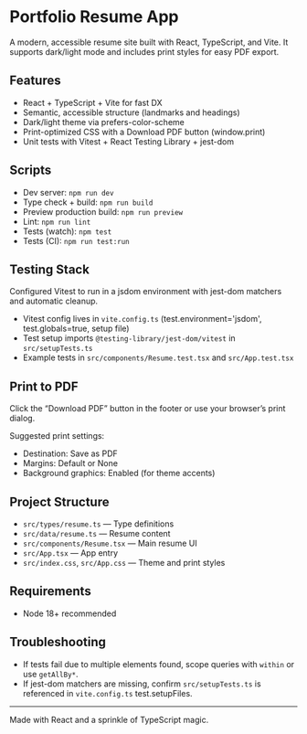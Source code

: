 # Portfolio Resume App

A modern, accessible resume site built with React, TypeScript, and Vite. It supports dark/light mode and includes print styles for easy PDF export.

## Features

- React + TypeScript + Vite for fast DX
- Semantic, accessible structure (landmarks and headings)
- Dark/light theme via prefers-color-scheme
- Print-optimized CSS with a Download PDF button (window.print)
- Unit tests with Vitest + React Testing Library + jest-dom

## Scripts

- Dev server: `npm run dev`
- Type check + build: `npm run build`
- Preview production build: `npm run preview`
- Lint: `npm run lint`
- Tests (watch): `npm test`
- Tests (CI): `npm run test:run`

## Testing Stack

Configured Vitest to run in a jsdom environment with jest-dom matchers and automatic cleanup.

- Vitest config lives in `vite.config.ts` (test.environment='jsdom', test.globals=true, setup file)
- Test setup imports `@testing-library/jest-dom/vitest` in `src/setupTests.ts`
- Example tests in `src/components/Resume.test.tsx` and `src/App.test.tsx`

## Print to PDF

Click the “Download PDF” button in the footer or use your browser’s print dialog.

Suggested print settings:

- Destination: Save as PDF
- Margins: Default or None
- Background graphics: Enabled (for theme accents)

## Project Structure

- `src/types/resume.ts` — Type definitions
- `src/data/resume.ts` — Resume content
- `src/components/Resume.tsx` — Main resume UI
- `src/App.tsx` — App entry
- `src/index.css`, `src/App.css` — Theme and print styles

## Requirements

- Node 18+ recommended

## Troubleshooting

- If tests fail due to multiple elements found, scope queries with `within` or use `getAllBy*`.
- If jest-dom matchers are missing, confirm `src/setupTests.ts` is referenced in `vite.config.ts` test.setupFiles.

---

Made with React and a sprinkle of TypeScript magic.
